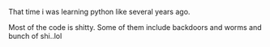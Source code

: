 That time i was learning python like several years ago.


Most of the code is shitty. 
Some of them include backdoors and worms and bunch of shi..lol
